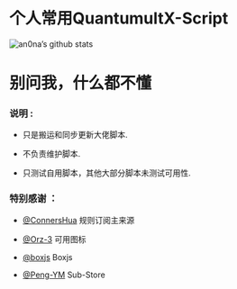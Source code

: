 # 个人常用QuantumultX-Script

![an0na’s github stats](https://github-readme-stats.vercel.app/api?username=chaizia&show_icons=true&theme=merko)

# 别问我，什么都不懂
### 说明 :

* 只是搬运和同步更新大佬脚本.

* 不负责维护脚本.

* 只测试自用脚本，其他大部分脚本未测试可用性.

### 特别感谢 ：

* [@ConnersHua](https://github.com/DivineEngine/Profiles/tree/master) 规则订阅主来源

* [@Orz-3](https://github.com/Orz-3/mini) 可用图标

* [@boxjs](https://chavyleung.gitbook.io/boxjs/) Boxjs

* [@Peng-YM](https://github.com/Peng-YM/Sub-Store/tree/master/config) Sub-Store


